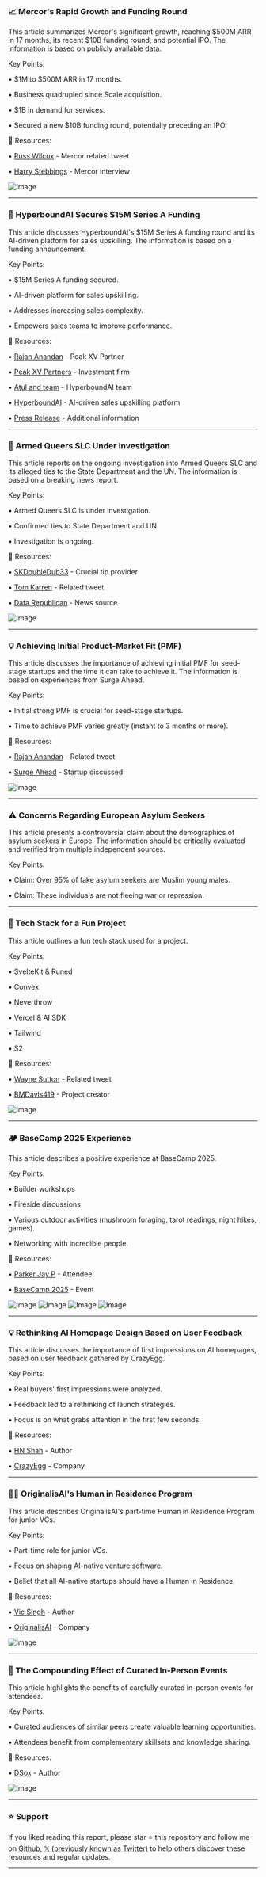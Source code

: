 ### 📈 Mercor's Rapid Growth and Funding Round

This article summarizes Mercor's significant growth, reaching $500M ARR in 17 months, its recent $10B funding round, and potential IPO.  The information is based on publicly available data.

Key Points:

• $1M to $500M ARR in 17 months.


• Business quadrupled since Scale acquisition.


• $1B in demand for services.


• Secured a new $10B funding round, potentially preceding an IPO.


🔗 Resources:

• [Russ Wilcox](https://x.com/Russ_Wilcox) - Mercor related tweet


• [Harry Stebbings](https://x.com/HarryStebbings) -  Mercor interview


![Image](https://pbs.twimg.com/amplify_video_thumb/1967607505191587840/img/Pe4rZCgxwbzhrQqq.jpg)


---

### 🚀 HyperboundAI Secures $15M Series A Funding

This article discusses HyperboundAI's $15M Series A funding round and its AI-driven platform for sales upskilling.  The information is based on a funding announcement.

Key Points:

• $15M Series A funding secured.


• AI-driven platform for sales upskilling.


• Addresses increasing sales complexity.


• Empowers sales teams to improve performance.


🔗 Resources:

• [Rajan Anandan](https://x.com/RajanAnandan) - Peak XV Partner


• [Peak XV Partners](https://x.com/peakxvpartners) - Investment firm


• [Atul and team](https://x.com/sguduguntla11) - HyperboundAI team


• [HyperboundAI](https://x.com/HyperboundAI) - AI-driven sales upskilling platform


• [Press Release](https://t.co/FaXbrEhIKH) - Additional information


---

### 🚨 Armed Queers SLC Under Investigation

This article reports on the ongoing investigation into Armed Queers SLC and its alleged ties to the State Department and the UN.  The information is based on a breaking news report.

Key Points:

• Armed Queers SLC is under investigation.


• Confirmed ties to State Department and UN.


• Investigation is ongoing.



🔗 Resources:

• [SKDoubleDub33](https://x.com/SKDoubleDub33) - Crucial tip provider


• [Tom Karren](https://x.com/tomkarren) - Related tweet


• [Data Republican](https://x.com/DataRepublican) - News source


![Image](https://pbs.twimg.com/media/G07iFI7aEAALRW-?format=jpg&name=small)


---

### 💡 Achieving Initial Product-Market Fit (PMF)

This article discusses the importance of achieving initial PMF for seed-stage startups and the time it can take to achieve it.  The information is based on experiences from Surge Ahead.

Key Points:

• Initial strong PMF is crucial for seed-stage startups.


• Time to achieve PMF varies greatly (instant to 3 months or more).



🔗 Resources:

• [Rajan Anandan](https://x.com/RajanAnandan) - Related tweet


• [Surge Ahead](https://x.com/_surgeahead) - Startup discussed


![Image](https://pbs.twimg.com/media/G05VwgGbwAAnn0N?format=jpg&name=small)


---

### ⚠️ Concerns Regarding European Asylum Seekers

This article presents a controversial claim about the demographics of asylum seekers in Europe.  The information should be critically evaluated and verified from multiple independent sources.

Key Points:

• Claim: Over 95% of fake asylum seekers are Muslim young males.


• Claim:  These individuals are not fleeing war or repression.



---

### 🤖 Tech Stack for a Fun Project

This article outlines a fun tech stack used for a project.

Key Points:

• SvelteKit & Runed


• Convex


• Neverthrow


• Vercel & AI SDK


• Tailwind


• S2


🔗 Resources:

• [Wayne Sutton](https://x.com/waynesutton) - Related tweet


• [BMDavis419](https://x.com/bmdavis419) - Project creator


![Image](https://pbs.twimg.com/media/G07REDRacAE8H1F?format=jpg&name=small)

---

### 🏕️ BaseCamp 2025 Experience

This article describes a positive experience at BaseCamp 2025.

Key Points:

• Builder workshops


• Fireside discussions


• Various outdoor activities (mushroom foraging, tarot readings, night hikes, games).


• Networking with incredible people.


🔗 Resources:

• [Parker Jay P](https://x.com/parkerjayp) - Attendee


• [BaseCamp 2025](https://x.com/hashtag/BaseCamp2025?src=hashtag_click) - Event


![Image](https://pbs.twimg.com/media/G0733ncWIAAnAe8?format=jpg&name=small)
![Image](https://pbs.twimg.com/media/G0733niWkAA4ZO_?format=jpg&name=small)
![Image](https://pbs.twimg.com/media/G0733ncWYAAwS93?format=jpg&name=small)
![Image](https://pbs.twimg.com/media/G0733nlWAAAXLxf?format=jpg&name=small)

---

### 💡 Rethinking AI Homepage Design Based on User Feedback

This article discusses the importance of first impressions on AI homepages, based on user feedback gathered by CrazyEgg.

Key Points:

• Real buyers' first impressions were analyzed.


• Feedback led to a rethinking of launch strategies.


• Focus is on what grabs attention in the first few seconds.


🔗 Resources:

• [HN Shah](https://x.com/hnshah) - Author


• [CrazyEgg](https://x.com/CrazyEgg) - Company


---

### 🧑‍💼 OriginalisAI's Human in Residence Program

This article describes OriginalisAI's part-time Human in Residence Program for junior VCs.

Key Points:

• Part-time role for junior VCs.


• Focus on shaping AI-native venture software.


• Belief that all AI-native startups should have a Human in Residence.


🔗 Resources:

• [Vic Singh](https://x.com/vicsingh) - Author


• [OriginalisAI](https://x.com/OriginalisAI) - Company


![Image](https://pbs.twimg.com/media/Gw4RMGiXIAAiyuH?format=jpg&name=small)


---

### 🤝 The Compounding Effect of Curated In-Person Events

This article highlights the benefits of carefully curated in-person events for attendees.

Key Points:

• Curated audiences of similar peers create valuable learning opportunities.


• Attendees benefit from complementary skillsets and knowledge sharing.



🔗 Resources:

• [DSox](https://x.com/DSox) - Author


![Image](https://pbs.twimg.com/media/G07u6RTXgAAhvSU?format=jpg&name=small)


---

### ⭐️ Support

If you liked reading this report, please star ⭐️ this repository and follow me on [Github](https://github.com/Drix10), [𝕏 (previously known as Twitter)](https://x.com/DRIX_10_) to help others discover these resources and regular updates.

---